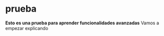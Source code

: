 # prueba
**Esto es una prueba para aprender funcionalidades avanzadas** 
Vamos a empezar explicando
